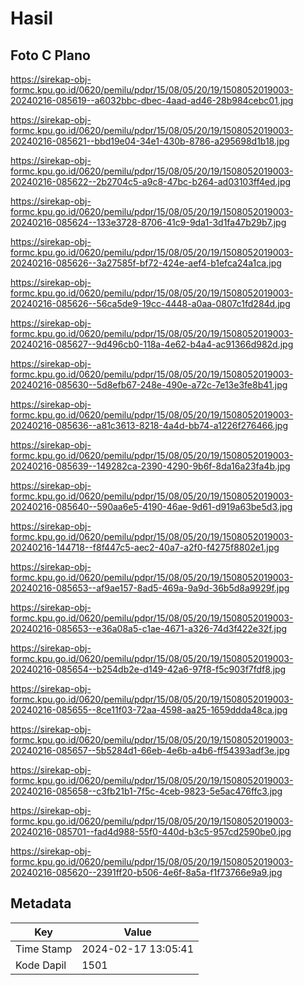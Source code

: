 # Hasil

## Foto C Plano

https://sirekap-obj-formc.kpu.go.id/0620/pemilu/pdpr/15/08/05/20/19/1508052019003-20240216-085619--a6032bbc-dbec-4aad-ad46-28b984cebc01.jpg

https://sirekap-obj-formc.kpu.go.id/0620/pemilu/pdpr/15/08/05/20/19/1508052019003-20240216-085621--bbd19e04-34e1-430b-8786-a295698d1b18.jpg

https://sirekap-obj-formc.kpu.go.id/0620/pemilu/pdpr/15/08/05/20/19/1508052019003-20240216-085622--2b2704c5-a9c8-47bc-b264-ad03103ff4ed.jpg

https://sirekap-obj-formc.kpu.go.id/0620/pemilu/pdpr/15/08/05/20/19/1508052019003-20240216-085624--133e3728-8706-41c9-9da1-3d1fa47b29b7.jpg

https://sirekap-obj-formc.kpu.go.id/0620/pemilu/pdpr/15/08/05/20/19/1508052019003-20240216-085626--3a27585f-bf72-424e-aef4-b1efca24a1ca.jpg

https://sirekap-obj-formc.kpu.go.id/0620/pemilu/pdpr/15/08/05/20/19/1508052019003-20240216-085626--56ca5de9-19cc-4448-a0aa-0807c1fd284d.jpg

https://sirekap-obj-formc.kpu.go.id/0620/pemilu/pdpr/15/08/05/20/19/1508052019003-20240216-085627--9d496cb0-118a-4e62-b4a4-ac91366d982d.jpg

https://sirekap-obj-formc.kpu.go.id/0620/pemilu/pdpr/15/08/05/20/19/1508052019003-20240216-085630--5d8efb67-248e-490e-a72c-7e13e3fe8b41.jpg

https://sirekap-obj-formc.kpu.go.id/0620/pemilu/pdpr/15/08/05/20/19/1508052019003-20240216-085636--a81c3613-8218-4a4d-bb74-a1226f276466.jpg

https://sirekap-obj-formc.kpu.go.id/0620/pemilu/pdpr/15/08/05/20/19/1508052019003-20240216-085639--149282ca-2390-4290-9b6f-8da16a23fa4b.jpg

https://sirekap-obj-formc.kpu.go.id/0620/pemilu/pdpr/15/08/05/20/19/1508052019003-20240216-085640--590aa6e5-4190-46ae-9d61-d919a63be5d3.jpg

https://sirekap-obj-formc.kpu.go.id/0620/pemilu/pdpr/15/08/05/20/19/1508052019003-20240216-144718--f8f447c5-aec2-40a7-a2f0-f4275f8802e1.jpg

https://sirekap-obj-formc.kpu.go.id/0620/pemilu/pdpr/15/08/05/20/19/1508052019003-20240216-085653--af9ae157-8ad5-469a-9a9d-36b5d8a9929f.jpg

https://sirekap-obj-formc.kpu.go.id/0620/pemilu/pdpr/15/08/05/20/19/1508052019003-20240216-085653--e36a08a5-c1ae-4671-a326-74d3f422e32f.jpg

https://sirekap-obj-formc.kpu.go.id/0620/pemilu/pdpr/15/08/05/20/19/1508052019003-20240216-085654--b254db2e-d149-42a6-97f8-f5c903f7fdf8.jpg

https://sirekap-obj-formc.kpu.go.id/0620/pemilu/pdpr/15/08/05/20/19/1508052019003-20240216-085655--8ce11f03-72aa-4598-aa25-1659ddda48ca.jpg

https://sirekap-obj-formc.kpu.go.id/0620/pemilu/pdpr/15/08/05/20/19/1508052019003-20240216-085657--5b5284d1-66eb-4e6b-a4b6-ff54393adf3e.jpg

https://sirekap-obj-formc.kpu.go.id/0620/pemilu/pdpr/15/08/05/20/19/1508052019003-20240216-085658--c3fb21b1-7f5c-4ceb-9823-5e5ac476ffc3.jpg

https://sirekap-obj-formc.kpu.go.id/0620/pemilu/pdpr/15/08/05/20/19/1508052019003-20240216-085701--fad4d988-55f0-440d-b3c5-957cd2590be0.jpg

https://sirekap-obj-formc.kpu.go.id/0620/pemilu/pdpr/15/08/05/20/19/1508052019003-20240216-085620--2391ff20-b506-4e6f-8a5a-f1f73766e9a9.jpg


## Metadata

| Key        | Value               |
| ---------- | ------------------- |
| Time Stamp | 2024-02-17 13:05:41 |
| Kode Dapil | 1501                |



